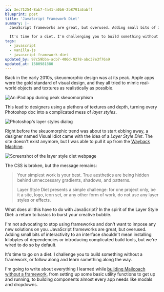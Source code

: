 ```yaml
---
id: 3ec71254-8ab7-4a41-a0b6-2b8791a5abff
blueprint: post
title: 'JavaScript Framework Diet'
summary: |-
  JavaScript frameworks are great, but overused. Adding small bits of interactivity to an interface shouldn't mean installing kilobytes of dependencies or introducing complex build tools.

  It's time for a diet. I'm challenging you to build something without a framework, or follow along and learn something along the way.
tags:
  - javascript
  - vanilla-js
  - javascript-framework-diet
updated_by: 97c59bba-acb7-406d-9278-abc37e3f76a9
updated_at: 1580981880
---
```

Back in the early 2010s, skeuomorphic design was at its peak. Apple apps were the gold standard of visual design, and they all tried to mimic real-world objects and textures as realistically as possible.

![An iPad app during peak skeuomorphism](/media/apple-skeuomorphism.jpg)

This lead to designers using a plethora of textures and depth, turning every Photoshop doc into a complicated mess of *layer styles*.

![Photoshop's layer styles dialog](/media/photoshop-layer-styles.jpg)

Right before the skeuomorphic trend was about to start ebbing away, a designer named Visual Idiot came with the idea of a *Layer Style Diet*. The site doesn't exist anymore, but I was able to pull it up from the [Wayback Machine](https://web.archive.org/web/20121027120339/http://layerstylediet.com/).

![Screenshot of the layer style diet webpage](/media/layer-style-diet.jpg)

The CSS is broken, but the message remains:

> Your simplest work is your best. True aesthetics are being hidden behind unneccessary gradients, shadows, and patterns.
>
> Layer Style Diet presents a simple challenge: for one project only, be it a site, logo, icon set, or any other form of work, do not use any layer styles or effects.

What does all this have to do with JavaScript? In the spirit of the Layer Style Diet: a return to basics to burst your creative bubble.

I'm not advocating to stop using frameworks and don't want to impose any new solutions on you. JavaScript frameworks are great, but overused. Adding small bits of interactivity to an interface shouldn't mean installing kilobytes of dependencies or introducing complicated build tools, but we're wired to do so by default.

It's time to go on a diet. I challenge you to build something without a framework, or follow along and learn something along the way.

I'm going to write about everything I learned while [building Mailcoach without a framework](https://sebastiandedeyne.com/mailcoachs-lack-of-javascript-stack/), from setting up some basic utility functions to get up and running, to building components almost every app needs like modals and dropdowns.

